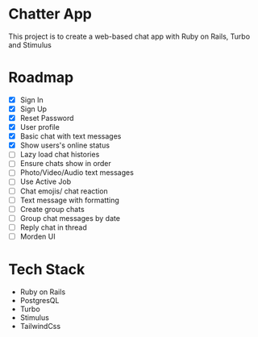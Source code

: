 # Chatter App

This project is to create a web-based chat app with Ruby on Rails, Turbo and Stimulus

# Roadmap

- [x] Sign In
- [x] Sign Up
- [x] Reset Password
- [x] User profile
- [x] Basic chat with text messages
- [x] Show users's online status
- [ ] Lazy load chat histories
- [ ] Ensure chats show in order
- [ ] Photo/Video/Audio text messages
- [ ] Use Active Job
- [ ] Chat emojis/ chat reaction
- [ ] Text message with formatting
- [ ] Create group chats
- [ ] Group chat messages by date
- [ ] Reply chat in thread
- [ ] Morden UI

# Tech Stack

- Ruby on Rails
- PostgresQL
- Turbo
- Stimulus
- TailwindCss
